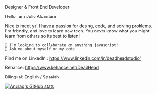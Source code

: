 Designer & Front End Developer

Hello I am Julio Alcantara

Nice to meet ya! I have a passion for desing, code, and solving problems. I'm friendly, and love to learn new tech. 
You never know what you might learn from others so its best to listen!

    👯 I’m looking to collaborate on anything javascript!
    💬 Ask me about myself or my code

Find me on LinkedIn : https://www.linkedin.com/in/deadheadstudio/

Behance: https://www.behance.net/DeadHead

Bilingual: English / Spanish

[![Anurag's GitHub stats](https://github-readme-stats.vercel.app/api?username=Jalcantara88&count_private=true&show_icons=true&theme=dracula)](https://github.com/anuraghazra/github-readme-stats)
